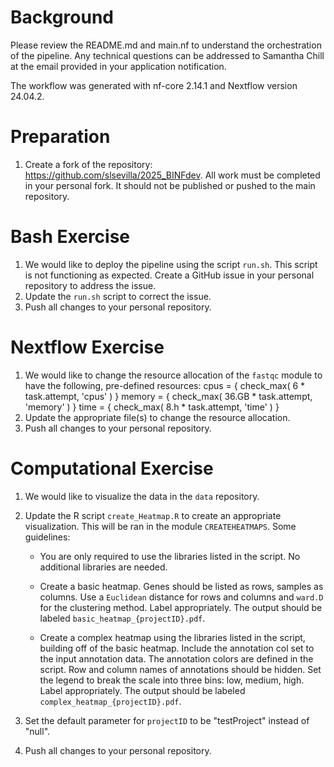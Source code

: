# Background
Please review the README.md and main.nf to understand the orchestration of the pipeline. Any technical questions can be addressed to Samantha Chill at the email provided in your application notification.

The workflow was generated with nf-core 2.14.1 and Nextflow version 24.04.2.

# Preparation
1. Create a fork of the repository: https://github.com/slsevilla/2025_BINFdev. All work must be completed in your personal fork. It should not be published or pushed to the main repository.

# Bash Exercise
1. We would like to deploy the pipeline using the script `run.sh`. This script is not functioning as expected. Create a GitHub issue in your personal repository to address the issue.
2. Update the `run.sh` script to correct the issue. 
3. Push all changes to your personal repository.

# Nextflow Exercise
1. We would like to change the resource allocation of the `fastqc` module to have the following, pre-defined resources:
        cpus   = { check_max( 6     * task.attempt, 'cpus'    ) }
        memory = { check_max( 36.GB * task.attempt, 'memory'  ) }
        time   = { check_max( 8.h   * task.attempt, 'time'    ) }
2. Update the appropriate file(s) to change the resource allocation. 
3. Push all changes to your personal repository.

# Computational Exercise
1. We would like to visualize the data in the `data` repository. 
2. Update the R script `create_Heatmap.R` to create an appropriate visualization. This will be ran in the module `CREATEHEATMAPS`. Some guidelines:

    - You are only required to use the libraries listed in the script. No additional libraries are needed.

    - Create a basic heatmap. Genes should be listed as rows, samples as columns. Use a `Euclidean` distance for rows and columns and `ward.D` for the clustering method. Label appropriately. The output should be labeled `basic_heatmap_{projectID}.pdf`.

    - Create a complex heatmap using the libraries listed in the script, building off of the basic heatmap. Include the annotation col set to the input annotation data. The annotation colors are defined in the script. Row and column names of annotations should be hidden. Set the legend to break the scale into three bins: low, medium, high. Label appropriately. The output should be labeled `complex_heatmap_{projectID}.pdf`.

3. Set the default parameter for `projectID` to be "testProject" instead of "null".

4. Push all changes to your personal repository. 
